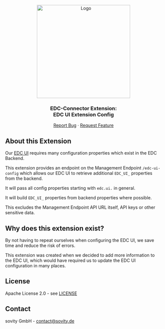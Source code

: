<!-- PROJECT LOGO -->
<br />
<div align="center">
  <a href="https://github.com/sovity/edc-extensions">
    <img src="https://raw.githubusercontent.com/sovity/edc-ui/main/src/assets/images/sovity_logo.svg" alt="Logo" width="300">
  </a>

<h3 align="center">EDC-Connector Extension:<br />EDC UI Extension Config</h3>

  <p align="center">
    <a href="https://github.com/sovity/edc-extensions/issues">Report Bug</a>
    ·
    <a href="https://github.com/sovity/edc-extensions/issues">Request Feature</a>
  </p>
</div>

## About this Extension

Our [EDC UI](https://github.com/sovity/edc-ui/) requires many configuration properties which exist in the EDC Backend.

This extension provides an endpoint on the Management Endpoint `/edc-ui-config` which allows our EDC UI to retrieve
additional `EDC_UI_` properties from the backend.

It will pass all config properties starting with `edc.ui.` in general.

It will build `EDC_UI_` properties from backend properties where possible.

This excludes the Management Endpoint API URL itself, API keys or other sensitive data.

## Why does this extension exist?

By not having to repeat ourselves when configuring the EDC UI, we save time and reduce the risk of errors.

This extension was created when we decided to add more information to the EDC UI, which would have required us to
update the EDC UI configuration in many places.

## License

Apache License 2.0 - see [LICENSE](../../LICENSE)

## Contact

sovity GmbH - contact@sovity.de
